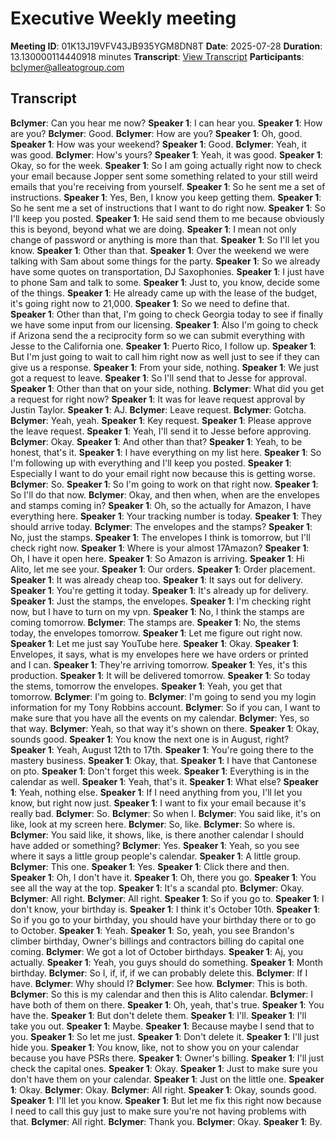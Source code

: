 # Executive Weekly meeting
**Meeting ID**: 01K13J19VFV43JB935YGM8DN8T
**Date**: 2025-07-28
**Duration**: 13.130000114440918 minutes
**Transcript**: [View Transcript](https://app.fireflies.ai/view/01K13J19VFV43JB935YGM8DN8T)
**Participants**: bclymer@alleatogroup.com

## Transcript
**Bclymer**: Can you hear me now?
**Speaker 1**: I can hear you.
**Speaker 1**: How are you?
**Bclymer**: Good.
**Bclymer**: How are you?
**Speaker 1**: Oh, good.
**Speaker 1**: How was your weekend?
**Speaker 1**: Good.
**Bclymer**: Yeah, it was good.
**Bclymer**: How's yours?
**Speaker 1**: Yeah, it was good.
**Speaker 1**: Okay, so for the week.
**Speaker 1**: So I am going actually right now to check your email because Jopper sent some something related to your still weird emails that you're receiving from yourself.
**Speaker 1**: So he sent me a set of instructions.
**Speaker 1**: Yes, Ben, I know you keep getting them.
**Speaker 1**: So he sent me a set of instructions that I want to do right now.
**Speaker 1**: So I'll keep you posted.
**Speaker 1**: He said send them to me because obviously this is beyond, beyond what we are doing.
**Speaker 1**: I mean not only change of password or anything is more than that.
**Speaker 1**: So I'll let you know.
**Speaker 1**: Other than that.
**Speaker 1**: Over the weekend we were talking with Sam about some things for the party.
**Speaker 1**: So we already have some quotes on transportation, DJ Saxophonies.
**Speaker 1**: I just have to phone Sam and talk to some.
**Speaker 1**: Just to, you know, decide some of the things.
**Speaker 1**: He already came up with the lease of the budget, it's going right now to 21,000.
**Speaker 1**: So we need to define that.
**Speaker 1**: Other than that, I'm going to check Georgia today to see if finally we have some input from our licensing.
**Speaker 1**: Also I'm going to check if Arizona send the a reciprocity form so we can submit everything with Jesse to the California one.
**Speaker 1**: Puerto Rico, I follow up.
**Speaker 1**: But I'm just going to wait to call him right now as well just to see if they can give us a response.
**Speaker 1**: From your side, nothing.
**Speaker 1**: We just got a request to leave.
**Speaker 1**: So I'll send that to Jesse for approval.
**Speaker 1**: Other than that on your side, nothing.
**Bclymer**: What did you get a request for right now?
**Speaker 1**: It was for leave request approval by Justin Taylor.
**Speaker 1**: AJ.
**Bclymer**: Leave request.
**Bclymer**: Gotcha.
**Bclymer**: Yeah, yeah.
**Speaker 1**: Key request.
**Speaker 1**: Please approve the leave request.
**Speaker 1**: Yeah, I'll send it to Jesse before approving.
**Bclymer**: Okay.
**Speaker 1**: And other than that?
**Speaker 1**: Yeah, to be honest, that's it.
**Speaker 1**: I have everything on my list here.
**Speaker 1**: So I'm following up with everything and I'll keep you posted.
**Speaker 1**: Especially I want to do your email right now because this is getting worse.
**Bclymer**: So.
**Speaker 1**: So I'm going to work on that right now.
**Speaker 1**: So I'll do that now.
**Bclymer**: Okay, and then when, when are the envelopes and stamps coming in?
**Speaker 1**: Oh, so the actually for Amazon, I have everything here.
**Speaker 1**: Your tracking number is today.
**Speaker 1**: They should arrive today.
**Bclymer**: The envelopes and the stamps?
**Speaker 1**: No, just the stamps.
**Speaker 1**: The envelopes I think is tomorrow, but I'll check right now.
**Speaker 1**: Where is your almost 17Amazon?
**Speaker 1**: Oh, I have it open here.
**Speaker 1**: So Amazon is arriving.
**Speaker 1**: Hi Alito, let me see your.
**Speaker 1**: Our orders.
**Speaker 1**: Order placement.
**Speaker 1**: It was already cheap too.
**Speaker 1**: It says out for delivery.
**Speaker 1**: You're getting it today.
**Speaker 1**: It's already up for delivery.
**Speaker 1**: Just the stamps, the envelopes.
**Speaker 1**: I'm checking right now, but I have to turn on my vpn.
**Speaker 1**: No, I think the stamps are coming tomorrow.
**Bclymer**: The stamps are.
**Speaker 1**: No, the stems today, the envelopes tomorrow.
**Speaker 1**: Let me figure out right now.
**Speaker 1**: Let me just say YouTube here.
**Speaker 1**: Okay.
**Speaker 1**: Envelopes, it says, what is my envelopes here we have orders or printed and I can.
**Speaker 1**: They're arriving tomorrow.
**Speaker 1**: Yes, it's this production.
**Speaker 1**: It will be delivered tomorrow.
**Speaker 1**: So today the stems, tomorrow the envelopes.
**Speaker 1**: Yeah, you get that tomorrow.
**Bclymer**: I'm going to.
**Bclymer**: I'm going to send you my login information for my Tony Robbins account.
**Bclymer**: So if you can, I want to make sure that you have all the events on my calendar.
**Bclymer**: Yes, so that way.
**Bclymer**: Yeah, so that way it's shown on there.
**Speaker 1**: Okay, sounds good.
**Speaker 1**: You know the next one is in August, right?
**Speaker 1**: Yeah, August 12th to 17th.
**Speaker 1**: You're going there to the mastery business.
**Speaker 1**: Okay, that.
**Speaker 1**: I have that Cantonese on pto.
**Speaker 1**: Don't forget this week.
**Speaker 1**: Everything is in the calendar as well.
**Speaker 1**: Yeah, that's it.
**Speaker 1**: What else?
**Speaker 1**: Yeah, nothing else.
**Speaker 1**: If I need anything from you, I'll let you know, but right now just.
**Speaker 1**: I want to fix your email because it's really bad.
**Bclymer**: So.
**Bclymer**: So when I.
**Bclymer**: You said like, it's on like, look at my screen here.
**Bclymer**: So, like.
**Bclymer**: So where is.
**Bclymer**: You said like, it shows, like, is there another calendar I should have added or something?
**Bclymer**: Yes.
**Speaker 1**: Yeah, so you see where it says a little group people's calendar.
**Speaker 1**: A little group.
**Bclymer**: This one.
**Speaker 1**: Yes.
**Speaker 1**: Click there and then.
**Speaker 1**: Oh, I don't have it.
**Speaker 1**: Oh, there you go.
**Speaker 1**: You see all the way at the top.
**Speaker 1**: It's a scandal pto.
**Bclymer**: Okay.
**Bclymer**: All right.
**Bclymer**: All right.
**Speaker 1**: So if you go to.
**Speaker 1**: I don't know, your birthday is.
**Speaker 1**: I think it's October 10th.
**Speaker 1**: So if you go to your birthday, you should have your birthday there or to go to October.
**Speaker 1**: Yeah.
**Speaker 1**: So, yeah, you see Brandon's climber birthday, Owner's billings and contractors billing do capital one coming.
**Bclymer**: We got a lot of October birthdays.
**Speaker 1**: Aj, you actually.
**Speaker 1**: Yeah, you guys should do something.
**Speaker 1**: Month birthday.
**Bclymer**: So I, if, if, if we can probably delete this.
**Bclymer**: If I have.
**Bclymer**: Why should I?
**Bclymer**: See how.
**Bclymer**: This is both.
**Bclymer**: So this is my calendar and then this is Alito calendar.
**Bclymer**: I have both of them on there.
**Speaker 1**: Oh, yeah, that's true.
**Speaker 1**: You have the.
**Speaker 1**: But don't delete them.
**Speaker 1**: I'll.
**Speaker 1**: I'll take you out.
**Speaker 1**: Maybe.
**Speaker 1**: Because maybe I send that to you.
**Speaker 1**: So let me just.
**Speaker 1**: Don't delete it.
**Speaker 1**: I'll just hide you.
**Speaker 1**: You know, like, not to show you on your calendar because you have PSRs there.
**Speaker 1**: Owner's billing.
**Speaker 1**: I'll just check the capital ones.
**Speaker 1**: Okay.
**Speaker 1**: Just to make sure you don't have them on your calendar.
**Speaker 1**: Just on the little one.
**Speaker 1**: Okay.
**Bclymer**: Okay.
**Bclymer**: All right.
**Speaker 1**: Okay, sounds good.
**Speaker 1**: I'll let you know.
**Speaker 1**: But let me fix this right now because I need to call this guy just to make sure you're not having problems with that.
**Bclymer**: All right.
**Bclymer**: Thank you.
**Bclymer**: Okay.
**Speaker 1**: By.